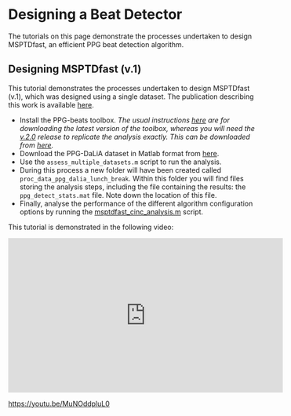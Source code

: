 # Designing a Beat Detector

The tutorials on this page demonstrate the processes undertaken to design MSPTDfast, an efficient PPG beat detection algorithm.

## Designing MSPTDfast (v.1)

This tutorial demonstrates the processes undertaken to design MSPTDfast (v.1), which was designed using a single dataset. The publication describing this work is available [here](https://doi.org/10.1101/2024.07.18.24310627).

- Install the PPG-beats toolbox. _The usual instructions [here](https://ppg-beats.readthedocs.io/en/latest/toolbox/getting_started/) are for downloading the latest version of the toolbox, whereas you will need the [v.2.0](https://github.com/peterhcharlton/ppg-beats/releases/tag/v.2.0) release to replicate the analysis exactly. This can be downloaded from [here](https://github.com/peterhcharlton/ppg-beats/archive/refs/tags/v.2.0.zip)._
- Download the PPG-DaLiA dataset in Matlab format from [here](https://zenodo.org/records/12793711/files/ppg_dalia_lunch_break_data.mat?download=1).
- Use the `assess_multiple_datasets.m` script to run the analysis.
- During this process a new folder will have been created called `proc_data_ppg_dalia_lunch_break`. Within this folder you will find files storing the analysis steps, including the file containing the results: the `ppg_detect_stats.mat` file. Note down the location of this file.
- Finally, analyse the performance of the different algorithm configuration options by running the [msptdfast_cinc_analysis.m](https://raw.githubusercontent.com/peterhcharlton/ppg-beats/main/source/publication_specific_scripts/msptdfast_cinc_analysis_post_20240701.m) script.

This tutorial is demonstrated in the following video:

<iframe width="560" height="315" src="https://www.youtube.com/embed/MuNOddpluL0" title="YouTube video player" frameborder="0" allow="accelerometer; autoplay; clipboard-write; encrypted-media; gyroscope; picture-in-picture" allowfullscreen></iframe>

https://youtu.be/MuNOddpluL0
